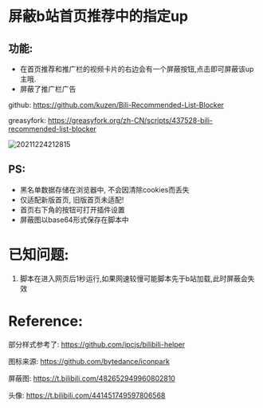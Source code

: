 # 屏蔽b站首页推荐中的指定up

## 功能:
- 在首页推荐和推广栏的视频卡片的右边会有一个屏蔽按钮,点击即可屏蔽该up主哦.
- 屏蔽了推广栏广告

github: https://github.com/kuzen/Bili-Recommended-List-Blocker

greasyfork: https://greasyfork.org/zh-CN/scripts/437528-bili-recommended-list-blocker

![20211224212815](https://s2.loli.net/2021/12/24/E4HL193jXkcWsdn.gif)
## PS: 
- 黑名单数据存储在浏览器中, 不会因清除cookies而丢失
- 仅适配新版首页, 旧版首页未适配!
- 首页右下角的按钮可打开插件设置
- 屏蔽图以base64形式保存在脚本中


# 已知问题:
1. 脚本在进入网页后1秒运行,如果网速较慢可能脚本先于b站加载,此时屏蔽会失效


# Reference:
部分样式参考了: https://github.com/ipcjs/bilibili-helper

图标来源: https://github.com/bytedance/iconpark

屏蔽图: https://t.bilibili.com/482652949960802810

头像: https://t.bilibili.com/441451749597806568